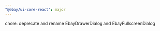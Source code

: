 ```yaml
---
"@ebay/ui-core-react": major
---
```


chore: deprecate and rename EbayDrawerDialog and EbayFullscreenDialog
